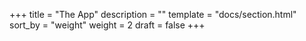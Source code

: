 +++
title = "The App"
description = ""
template = "docs/section.html"
sort_by = "weight"
weight = 2
draft = false
+++
